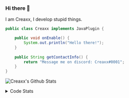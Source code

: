 ### Hi there 👋

I am Creaxx, I develop stupid things. 

```java
public class Creaxx implements JavaPlugin {

    public void onEnable() {
        System.out.println("Hello there!");
    }
    
    public String getContactInfo() {
        return "Message me on discord: Creaxx#0001";
    }
}
```

![Creaxx's Github Stats](https://github-readme-stats.vercel.app/api?username=CreaxxOG&show_icons=true&theme=dark&count_private=true)

<details>
  <summary>Code Stats</summary>

<!--START_SECTION:waka-->
![Code Time](http://img.shields.io/badge/Code%20Time-866%20hrs%2056%20mins-blue)

![Lines of code](https://img.shields.io/badge/From%20Hello%20World%20I%27ve%20Written-3%20Thousand%20lines%20of%20code-blue)

**🐱 My GitHub Data** 

> 🏆 487 Contributions in the Year 2022
 > 
> 📦 227.2 kB Used in GitHub's Storage 
 > 
> 🚫 Not Opted to Hire
 > 
> 📜 3 Public Repositories 
 > 
> 🔑 2 Private Repositories  
 > 
**I'm a Night 🦉** 

```text
🌞 Morning    8 commits      ░░░░░░░░░░░░░░░░░░░░░░░░░   2.61% 
🌆 Daytime    127 commits    ██████████░░░░░░░░░░░░░░░   41.37% 
🌃 Evening    151 commits    ████████████░░░░░░░░░░░░░   49.19% 
🌙 Night      21 commits     █░░░░░░░░░░░░░░░░░░░░░░░░   6.84%

```
📅 **I'm Most Productive on Wednesday** 

```text
Monday       52 commits     ████░░░░░░░░░░░░░░░░░░░░░   16.94% 
Tuesday      62 commits     █████░░░░░░░░░░░░░░░░░░░░   20.2% 
Wednesday    67 commits     █████░░░░░░░░░░░░░░░░░░░░   21.82% 
Thursday     33 commits     ██░░░░░░░░░░░░░░░░░░░░░░░   10.75% 
Friday       34 commits     ██░░░░░░░░░░░░░░░░░░░░░░░   11.07% 
Saturday     27 commits     ██░░░░░░░░░░░░░░░░░░░░░░░   8.79% 
Sunday       32 commits     ██░░░░░░░░░░░░░░░░░░░░░░░   10.42%

```


📊 **This Week I Spent My Time On** 

```text
💬 Programming Languages: 
Java                     18 hrs 4 mins       █████████████████████░░░░   84.07% 
XML                      1 hr 48 mins        ██░░░░░░░░░░░░░░░░░░░░░░░   8.41% 
Kotlin                   1 hr 12 mins        █░░░░░░░░░░░░░░░░░░░░░░░░   5.61% 
Markdown                 8 mins              ░░░░░░░░░░░░░░░░░░░░░░░░░   0.68% 
YAML                     8 mins              ░░░░░░░░░░░░░░░░░░░░░░░░░   0.67%

🔥 Editors: 
IntelliJ                 21 hrs 30 mins      █████████████████████████   100.0%

```

**I Mostly Code in Java** 

```text
Java                     6 repos             ████████████████░░░░░░░░░   66.67% 
EJS                      1 repo              ██░░░░░░░░░░░░░░░░░░░░░░░   11.11% 
Kotlin                   1 repo              ██░░░░░░░░░░░░░░░░░░░░░░░   11.11% 
Python                   1 repo              ██░░░░░░░░░░░░░░░░░░░░░░░   11.11%

```



 Last Updated on 08/09/2022 06:52:34 UTC
<!--END_SECTION:waka-->
</details>
